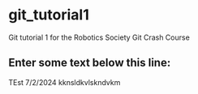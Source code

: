 # git_tutorial1
Git tutorial 1 for the Robotics Society Git Crash Course


Enter some text below this line:
--------------------
TEst 7/2/2024
kknsldkvlskndvkm
